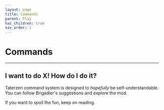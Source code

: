 ```yaml
---
layout: page
title: Commands
parent: Play
has_children: true
nav_order: 1
---
```



# Commands

---


## I want to do X! How do I do it?

Taterzen command system is designed to *hopefully* be self-understandable.
You can follow Brigadier's suggestions and explore the mod.

If you want to spoil the fun, keep on reading.